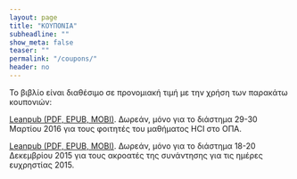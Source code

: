 ```yaml
---
layout: page
title: "ΚΟΥΠΟΝΙΑ"
subheadline: ""
show_meta: false
teaser: ""
permalink: "/coupons/"
header: no
---
```


Το βιβλίο είναι διαθέσιμο σε προνομιακή τιμή με την χρήση των παρακάτω κουπονιών:

[Leanpub (PDF, EPUB, MOBI)](https://leanpub.com/pibook/c/dmst16). Δωρεάν, μόνο για το διάστημα 29-30 Μαρτίου 2016 για τους φοιτητές του μαθήματος HCI στο ΟΠΑ.

[Leanpub (PDF, EPUB, MOBI)](https://leanpub.com/pibook/c/greekchi15). Δωρεάν, μόνο για το διάστημα 18-20 Δεκεμβρίου 2015 για τους ακροατές της συνάντησης για τις ημέρες ευχρηστίας 2015.
